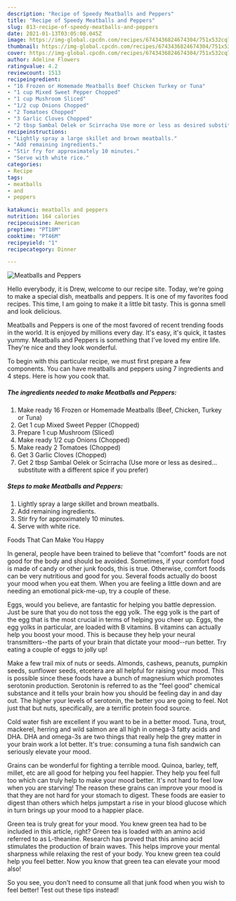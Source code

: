 ```yaml
---
description: "Recipe of Speedy Meatballs and Peppers"
title: "Recipe of Speedy Meatballs and Peppers"
slug: 813-recipe-of-speedy-meatballs-and-peppers
date: 2021-01-13T03:05:08.045Z
image: https://img-global.cpcdn.com/recipes/6743436824674304/751x532cq70/meatballs-and-peppers-recipe-main-photo.jpg
thumbnail: https://img-global.cpcdn.com/recipes/6743436824674304/751x532cq70/meatballs-and-peppers-recipe-main-photo.jpg
cover: https://img-global.cpcdn.com/recipes/6743436824674304/751x532cq70/meatballs-and-peppers-recipe-main-photo.jpg
author: Adeline Flowers
ratingvalue: 4.2
reviewcount: 1513
recipeingredient:
- "16 Frozen or Homemade Meatballs Beef Chicken Turkey or Tuna"
- "1 cup Mixed Sweet Pepper Chopped"
- "1 cup Mushroom Sliced"
- "1/2 cup Onions Chopped"
- "2 Tomatoes Chopped"
- "3 Garlic Cloves Chopped"
- "2 tbsp Sambal Oelek or Scirracha Use more or less as desired substitute with a different spice if you prefer"
recipeinstructions:
- "Lightly spray a large skillet and brown meatballs."
- "Add remaining ingredients."
- "Stir fry for approximately 10 minutes."
- "Serve with white rice."
categories:
- Recipe
tags:
- meatballs
- and
- peppers

katakunci: meatballs and peppers 
nutrition: 164 calories
recipecuisine: American
preptime: "PT18M"
cooktime: "PT46M"
recipeyield: "1"
recipecategory: Dinner

---
```



![Meatballs and Peppers](https://img-global.cpcdn.com/recipes/6743436824674304/751x532cq70/meatballs-and-peppers-recipe-main-photo.jpg)

Hello everybody, it is Drew, welcome to our recipe site. Today, we're going to make a special dish, meatballs and peppers. It is one of my favorites food recipes. This time, I am going to make it a little bit tasty. This is gonna smell and look delicious.

Meatballs and Peppers is one of the most favored of recent trending foods in the world. It is enjoyed by millions every day. It's easy, it's quick, it tastes yummy. Meatballs and Peppers is something that I've loved my entire life. They're nice and they look wonderful.




To begin with this particular recipe, we must first prepare a few components. You can have meatballs and peppers using 7 ingredients and 4 steps. Here is how you cook that.

<!--inarticleads1-->

##### The ingredients needed to make Meatballs and Peppers:

1. Make ready 16 Frozen or Homemade Meatballs (Beef, Chicken, Turkey or Tuna)
1. Get 1 cup Mixed Sweet Pepper (Chopped)
1. Prepare 1 cup Mushroom (Sliced)
1. Make ready 1/2 cup Onions (Chopped)
1. Make ready 2 Tomatoes (Chopped)
1. Get 3 Garlic Cloves (Chopped)
1. Get 2 tbsp Sambal Oelek or Scirracha (Use more or less as desired... substitute with a different spice if you prefer)




<!--inarticleads2-->

##### Steps to make Meatballs and Peppers:

1. Lightly spray a large skillet and brown meatballs.
1. Add remaining ingredients.
1. Stir fry for approximately 10 minutes.
1. Serve with white rice.




Foods That Can Make You Happy


In general, people have been trained to believe that "comfort" foods are not good for the body and should be avoided. Sometimes, if your comfort food is made of candy or other junk foods, this is true. Otherwise, comfort foods can be very nutritious and good for you. Several foods actually do boost your mood when you eat them. When you are feeling a little down and are needing an emotional pick-me-up, try a couple of these.

Eggs, would you believe, are fantastic for helping you battle depression. Just be sure that you do not toss the egg yolk. The egg yolk is the part of the egg that is the most crucial in terms of helping you cheer up. Eggs, the egg yolks in particular, are loaded with B vitamins. B vitamins can actually help you boost your mood. This is because they help your neural transmitters--the parts of your brain that dictate your mood--run better. Try eating a couple of eggs to jolly up!

Make a few trail mix of nuts or seeds. Almonds, cashews, peanuts, pumpkin seeds, sunflower seeds, etcetera are all helpful for raising your mood. This is possible since these foods have a bunch of magnesium which promotes serotonin production. Serotonin is referred to as the "feel good" chemical substance and it tells your brain how you should be feeling day in and day out. The higher your levels of serotonin, the better you are going to feel. Not just that but nuts, specifically, are a terrific protein food source.

Cold water fish are excellent if you want to be in a better mood. Tuna, trout, mackerel, herring and wild salmon are all high in omega-3 fatty acids and DHA. DHA and omega-3s are two things that really help the grey matter in your brain work a lot better. It's true: consuming a tuna fish sandwich can seriously elevate your mood. 

Grains can be wonderful for fighting a terrible mood. Quinoa, barley, teff, millet, etc are all good for helping you feel happier. They help you feel full too which can truly help to make your mood better. It's not hard to feel low when you are starving! The reason these grains can improve your mood is that they are not hard for your stomach to digest. These foods are easier to digest than others which helps jumpstart a rise in your blood glucose which in turn brings up your mood to a happier place.

Green tea is truly great for your mood. You knew green tea had to be included in this article, right? Green tea is loaded with an amino acid referred to as L-theanine. Research has proved that this amino acid stimulates the production of brain waves. This helps improve your mental sharpness while relaxing the rest of your body. You knew green tea could help you feel better. Now you know that green tea can elevate your mood also!

So you see, you don't need to consume all that junk food when you wish to feel better! Test out  these tips  instead!

